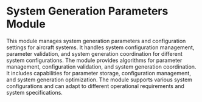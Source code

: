 # System Generation Parameters Module

This module manages system generation parameters and configuration settings for aircraft systems. It handles system configuration management, parameter validation, and system generation coordination for different system configurations. The module provides algorithms for parameter management, configuration validation, and system generation coordination. It includes capabilities for parameter storage, configuration management, and system generation optimization. The module supports various system configurations and can adapt to different operational requirements and system specifications.
